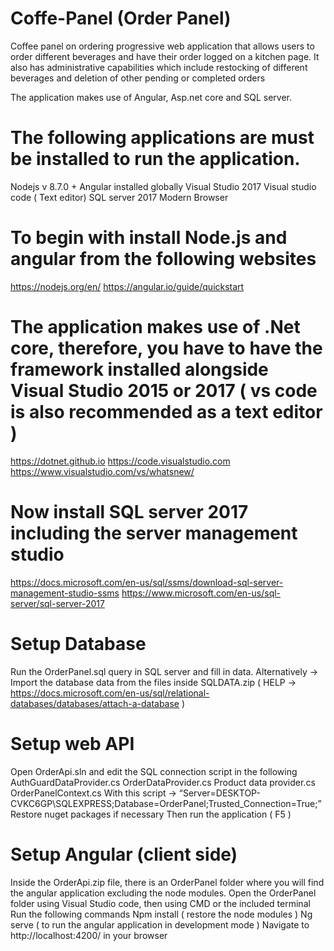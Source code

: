 # Coffe-Panel (Order Panel)

Coffee panel on ordering progressive web application that allows users to order different beverages and have their order logged on a kitchen page. It also has administrative capabilities which include restocking of different beverages and deletion of other pending or completed orders

The application makes use of Angular, Asp.net  core and SQL server. 

# The following applications are must be installed to run the application. 

Nodejs v 8.7.0 +
Angular installed globally
Visual Studio 2017
Visual studio code ( Text editor) 
SQL server 2017 
Modern Browser

# To begin with install Node.js and angular from the following websites 

https://nodejs.org/en/ 
https://angular.io/guide/quickstart 

# The application makes use of .Net core, therefore, you have to have the framework installed alongside Visual Studio 2015 or 2017 ( vs code is also recommended as a text editor )

https://dotnet.github.io 
https://code.visualstudio.com 
https://www.visualstudio.com/vs/whatsnew/

# Now install SQL server 2017 including the server management studio

https://docs.microsoft.com/en-us/sql/ssms/download-sql-server-management-studio-ssms 
https://www.microsoft.com/en-us/sql-server/sql-server-2017 


# Setup Database

Run the OrderPanel.sql query in SQL server and fill in data. 
Alternatively -> Import the database data from the files inside SQLDATA.zip ( HELP -> https://docs.microsoft.com/en-us/sql/relational-databases/databases/attach-a-database )

# Setup web API 

Open OrderApi.sln and edit the SQL connection script in the following 
AuthGuardDataProvider.cs
OrderDataProvider.cs
Product data provider.cs
OrderPanelContext.cs
With this script -> “Server=DESKTOP-CVKC6GP\SQLEXPRESS;Database=OrderPanel;Trusted_Connection=True;”
Restore nuget packages if necessary 
Then run the application ( F5 ) 

# Setup Angular (client side) 

Inside the OrderApi.zip file, there is an OrderPanel folder where you will find the angular application excluding the node modules.
Open the OrderPanel folder using Visual Studio code, then using CMD or  the included terminal Run the following commands
Npm install ( restore the node modules )
Ng serve ( to run the angular application in development mode ) 
Navigate to http://localhost:4200/ in your browser



